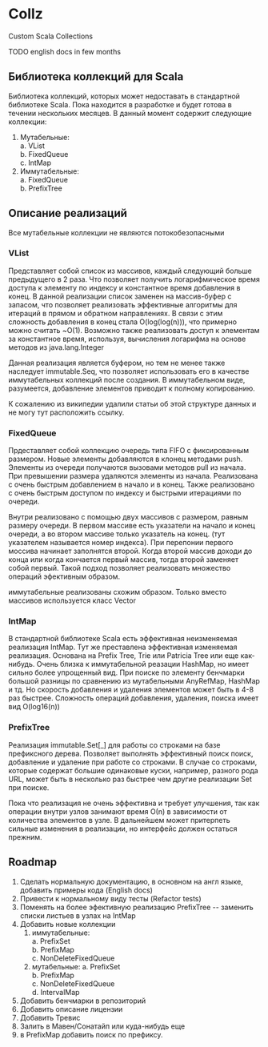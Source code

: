 # Collz
Custom Scala Collections

TODO english docs in few months

## Библиотека коллекций для Scala
Библиотека коллекций, которых может недоставать в стандартной библиотеке Scala. 
Пока находится в разработке и будет готова в течении нескольких месяцев. 
В данный момент содержит следующие коллекции:  
1. Мутабельные:  
    a. VList      
    b. FixedQueue  
    c. IntMap  
2. Иммутабельные:  
    a. FixedQueue   
    b. PrefixTree  
    
## Описание реализаций
Все мутабельные коллекции не являются потокобезопасными

### <a name="vlist"></a> VList
Представляет собой список из массивов, каждый следующий больше предыдущего в 2 раза. 
Что позволяет получить логарифмическое время доступа к элементу по индексу 
и константное время добавления в конец. В данной реализации список заменен на массив-буфер с 
запасом, что позволяет реализовать эффективные алгоритмы для итераций в прямом и 
обратном направлениях. В связи с этим сложность добавления в конец стала O(log(log(n))),
что примерно можно считать ~O(1).
Возможно также реализовать доступ к элементам за константное время,
используя, вычисления логарифма на основе методов из java.lang.Integer
 
Данная реализация является буфером, но тем не менее также наследует immutable.Seq, что позволяет использовать его в качестве
иммутабельных коллекций после создания. В иммутабельном виде, разумеется, добавление элементов приводит
к полному копированию.

К сожалению из википедии удалили статьи об этой структуре данных и не могу тут расположить ссылку.

### <a name="fixed_queue"></a> FixedQueue
Прдеставляет собой коллекцию очередь типа FIFO с фиксированным размером. 
Новые элементы добавляются в клонец методами push.
Элементы из очереди получаются вызовами методов pull из начала. 
При превышении размера удаляются элементы из начала. Реализована с очень быстрым добавлением
в начало и в конец. Также реализовано с очень быстрым доступом по индексу и быстрыми итерациями по 
очереди.  

Внутри реализовано с помощью двух массивов с размером, равным размеру очереди. 
В первом массиве есть указатели на начало и конец очереди, а во втором массиве только указатель на
конец. (тут указателем называется номер индекса).
При перепонии первого моссива начинает заполнятся второй.
Когда второй массив доходи до конца или когда кончается первый массив, тогда второй
заменяет собой первый. Такой подход позволяет реализовать множество операций эфективным
образом. 

иммутабельные реализованы схожим образом. Только вместо массивов используется класс Vector

### <a name="int_map"></a> IntMap
В стандартной библиотеке Scala есть эффективная неизменяемая реализация IntMap. Тут же
преставлена эффективная изменяемая реализация. Основана на Prefix Tree, Trie или Patricia Tree 
или еще как-нибудь. Очень близка к иммутабельной реазации HashMap, но имеет сильно более 
упрощенный вид. При поиске по элементу бенчмарки большой разницы по сравнению из 
мутабельными AnyRefMap, HashMap и тд. Но скорость добавления и удаления элементов 
может быть в 4-8 раз быстрее. Сложность операций добавления, удаления, поиска имеет  вид 
O(log16(n))

### <a name="prefix_tree"></a> PrefixTree 
Реализация immutable.Set[_] для работы со строками на базе префиксного дерева. Позволяет
выполнять эффективный поиск поиск, добавление и удаление при работе со строками. В случае
со строками, которые содержат большие одинаковые куски, например, разного рода URL, может
быть в несколько раз быстрее чем другие реализации Set при поиске.

Пока что реализация не очень эффективна и требует улучшения,
так как операции внутри узлов занимают время О(n) в зависимости от количества 
элементов в узле. В дальнейшем может притерпеть сильные изменения в реализации, но интерфейс
должен остаться прежним.

## Roadmap
1. Сделать нормальную документацию, в основном на англ языке, добавить примеры кода
(English docs)
2. Привести к нормальному виду тесты
(Refactor tests)
3. Поменять на более эфективную реализацию PrefixTree -- заменить списки листьев в узлах на IntMap
4. Добавить новые коллекции 
    1) иммутабельные:  
        a. PrefixSet   
        b. PrefixMap  
        c. NonDeleteFixedQueue
    2) мутабельные:
        a. PrefixSet   
        b. PrefixMap  
        c. NonDeleteFixedQueue  
        d. IntervalMap
5. Добавить бенчмарки в репозиторий
6. Добавить описание лицензии
7. Добавить Тревис
8. Залить в Мавен/Сонатайп или куда-нибудь еще
9. в PrefixMap добавить поиск по префиксу.

    
        
